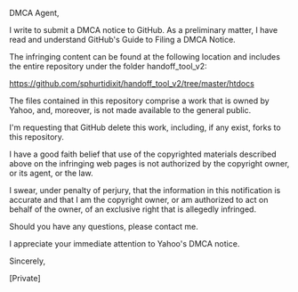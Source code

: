 DMCA Agent,

I write to submit a DMCA notice to GitHub.  As a preliminary matter, I have read and understand GitHub's Guide to Filing a DMCA Notice.

The infringing content can be found at the following location and includes the entire repository under the folder handoff_tool_v2:

https://github.com/sphurtidixit/handoff_tool_v2/tree/master/htdocs

The files contained in this repository comprise a work that is owned by Yahoo, and, moreover, is not made available to the general public.

I'm requesting that GitHub delete this work, including, if any exist, forks to this repository.

I have a good faith belief that use of the copyrighted materials described above on the infringing web pages is not authorized by the copyright owner, or its agent, or the law.

I swear, under penalty of perjury, that the information in this notification is accurate and that I am the copyright owner, or am authorized to act on behalf of the owner, of an exclusive right that is allegedly infringed.

Should you have any questions, please contact me.

I appreciate your immediate attention to Yahoo's DMCA notice.

Sincerely,

[Private]
